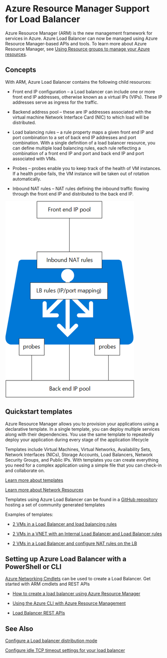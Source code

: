 <properties
   pageTitle="Azure Resource Manager support for Load Balancer Preview | Microsoft Azure "
   description="Using powershell for Load Balancer with Azure Resource Manager (ARM) in preview. Using templates for load balancer"
   services="load-balancer"
   documentationCenter="na"
   authors="joaoma"
   manager="adinah"
   editor="tysonn" />
<tags
   ms.service="load-balancer"
   ms.devlang="na"
   ms.topic="article"
   ms.tgt_pltfrm="na"
   ms.workload="infrastructure-services"
   ms.date="10/16/2015"
   ms.author="joaoma" />


# Azure Resource Manager Support for Load Balancer 

Azure Resource Manager (ARM) is the new management framework for services in Azure. Azure Load Balancer can now be managed using Azure Resource Manager-based APIs and tools. To learn more about Azure Resource Manager, see [Using Resource groups to manage your Azure resources](../azure-preview-portal-using-resource-groups.md).

## Concepts

With ARM, Azure Load Balancer contains the following child resources:

- Front end IP configuration – a Load balancer can include one or more front end IP addresses, otherwise known as a virtual IPs (VIPs). These IP addresses serve as ingress for the traffic.

- Backend address pool – these are IP addresses associated with the virtual machine Network Interface Card (NIC) to which load will be distributed.

- Load balancing rules – a rule property maps a given front end IP and port combination to a set of back end IP addresses and port combination. With a single definition of a load balancer resource, you can define multiple load balancing rules, each rule reflecting a combination of a front end IP and port and back end IP and port associated with VMs.

- Probes – probes enable you to keep track of the health of VM instances. If a health probe fails, the VM instance will be taken out of rotation automatically.

- Inbound NAT rules – NAT rules defining the inbound traffic flowing through the front end IP and distributed to the back end IP.


![](./media/load-balancer-arm/load-balancer-arm.png)



## Quickstart templates
Azure Resource Manager allows you to provision your applications using a declarative template. In a single template, you can deploy multiple services along with their dependencies. You use the same template to repeatedly deploy your application during every stage of the application lifecycle

Templates include Virtual Machines, Virtual Networks, Availability Sets, Network Interfaces (NICs), Storage Accounts, Load Balancers, Network Security Groups, and Public IPs. With templates you can create everything you need for a complex application using a simple file that you can check-in and collaborate on.

[Learn more about templates](http://go.microsoft.com/fwlink/?LinkId=544798)

[Learn more about Network Resources](../resource-groups-networking)

Templates using Azure Load Balancer can be found in a [GitHub repository](https://github.com/Azure/azure-quickstart-templates) hosting a set of community generated templates

Examples of templates:

- [2 VMs in a Load Balancer and load balancing rules](http://go.microsoft.com/fwlink/?LinkId=544799)

- [2 VMs in a VNET with an Internal Load Balancer and Load Balancer rules](http://go.microsoft.com/fwlink/?LinkId=544800)

- [2 VMs in a Load Balancer and configure NAT rules on the LB](http://go.microsoft.com/fwlink/?LinkId=544801)


## Setting up Azure Load Balancer with a PowerShell or CLI

[Azure Networking Cmdlets](https://msdn.microsoft.com/library/azure/mt163510.aspx) can be used to create a Load Balancer. Get started with ARM cmdlets and REST APIs

- [How to create a load balancer using Azure Resource Manager](../load-balancer-arm-powershell)

- [Using the Azure CLI with Azure Resource Management](../xplat-cli-azure-resource-manager)

- [Load Balancer REST APIs](https://msdn.microsoft.com/library/azure/mt163651.aspx)


## See Also

[Configure a Load balancer distribution mode](load-balancer-distribution-mode.md)

[Configure idle TCP timeout settings for your load balancer](load-balancer-tcp-idle-timeout.md)
 

